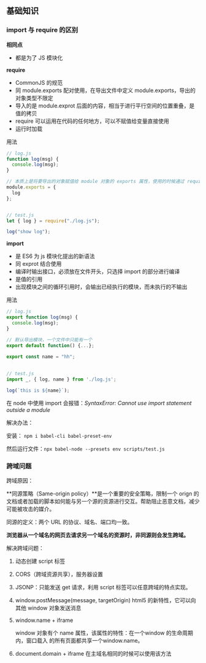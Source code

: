 ## 基础知识

### import 与 require 的区别

**相同点**

* 都是为了 JS 模块化

**require**

* CommonJS 的规范
* 同 module.exports 配对使用，在导出文件中定义 module.exports，导出的对象类型不限定
* 导入的是 module.exprot  后面的内容，相当于进行平行空间的位置重叠，是值的拷贝
* require 可以运用在代码的任何地方，可以不赋值给变量直接使用
* 运行时加载

用法

```js
// log.js
function log(msg) {
  console.log(msg);
}

// 本质上是将要导出的对象赋值给 module 对象的 exports 属性，使用的时候通过 require 来访问 exports 这个属性
module.exports = {
  log
};


// test.js
let { log } = require("./log.js"); 

log("show log");
```



**import**

* 是 ES6 为 js 模块化提出的新语法
* 同 exprot 结合使用
* 编译时输出接口，必须放在文件开头，只选择 import 的部分进行编译
* 是值的引用
* 出现模块之间的循环引用时，会输出已经执行的模块，而未执行的不输出

用法

```js
// log.js
export function log(msg) {
  console.log(msg);
}

// 默认导出模块，一个文件中只能有一个
export default function() {...};
                           
export const name = "hh";
                           

// test.js
import _, { log, name } from './log.js';

log(`this is ${name}`);
```



在 node 中使用 import 会报错：*SyntaxError: Cannot use import statement outside a module*

解决办法：

安装：  `npm i babel-cli babel-preset-env `

然后运行文件：`npx babel-node --presets env scripts/test.js`



### 跨域问题

跨域原因：

**同源策略（Same-origin policy）**是一个重要的安全策略，限制一个 orign 的文档或者加载的脚本如何能与另一个源的资源进行交互。帮助阻止恶意文档，减少可能被攻击的媒介。

同源的定义：两个 URL 的协议、域名、端口均一致。

**浏览器从一个域名的网页去请求另一个域名的资源时，非同源则会发生跨域。**

解决跨域问题：

1. 动态创建 script 标签

2. CORS（跨域资源共享），服务器设置

3. JSONP：只能发送 get 请求，利用 script 标签可以任意跨域的特点实现。

4. window.postMessage(message, targetOrigin)  html5 的新特性，它可以向其他 window 对象发送消息

5. window.name + iframe   

   window 对象有个 name 属性，该属性的特性：在一个window 的生命周期内，窗口载入 的所有页面都共享一个window.name。

6. document.domain + iframe 在主域名相同的时候可以使用该方法

























